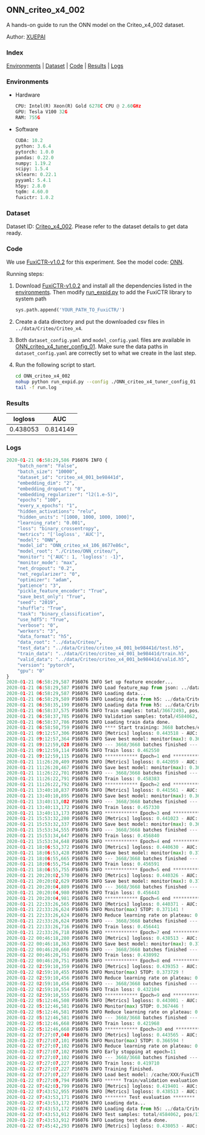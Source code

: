 ## ONN_criteo_x4_002

A hands-on guide to run the ONN model on the Criteo_x4_002 dataset.

Author: [XUEPAI](https://github.com/xue-pai)

### Index
[Environments](#Environments) | [Dataset](#Dataset) | [Code](#Code) | [Results](#Results) | [Logs](#Logs)

### Environments
+ Hardware

  ```python
  CPU: Intel(R) Xeon(R) Gold 6278C CPU @ 2.60GHz
  GPU: Tesla V100 32G
  RAM: 755G

  ```

+ Software

  ```python
  CUDA: 10.2
  python: 3.6.4
  pytorch: 1.0.0
  pandas: 0.22.0
  numpy: 1.19.2
  scipy: 1.5.4
  sklearn: 0.22.1
  pyyaml: 5.4.1
  h5py: 2.8.0
  tqdm: 4.60.0
  fuxictr: 1.0.2
  ```

### Dataset
Dataset ID: [Criteo_x4_002](https://github.com/openbenchmark/BARS/blob/master/ctr_prediction/datasets/Criteo/README.md#Criteo_x4_002). Please refer to the dataset details to get data ready.

### Code

We use [FuxiCTR-v1.0.2](https://github.com/xue-pai/FuxiCTR/tree/v1.0.2) for this experiment. See the model code: [ONN](https://github.com/xue-pai/FuxiCTR/blob/v1.0.2/fuxictr/pytorch/models/ONN.py).

Running steps:

1. Download [FuxiCTR-v1.0.2](https://github.com/xue-pai/FuxiCTR/archive/refs/tags/v1.0.2.zip) and install all the dependencies listed in the [environments](#environments). Then modify [run_expid.py](./run_expid.py#L5) to add the FuxiCTR library to system path
    
    ```python
    sys.path.append('YOUR_PATH_TO_FuxiCTR/')
    ```

2. Create a data directory and put the downloaded csv files in `../data/Criteo/Criteo_x4`.

3. Both `dataset_config.yaml` and `model_config.yaml` files are available in [ONN_criteo_x4_tuner_config_01](./ONN_criteo_x4_tuner_config_01). Make sure the data paths in `dataset_config.yaml` are correctly set to what we create in the last step.

4. Run the following script to start.

    ```bash
    cd ONN_criteo_x4_002
    nohup python run_expid.py --config ./ONN_criteo_x4_tuner_config_01 --expid ONN_criteo_x4_106_7a261a01 --gpu 0 > run.log &
    tail -f run.log
    ```

### Results

| logloss | AUC  |
|:--------------------:|:--------------------:|
| 0.438053 | 0.814149  |


### Logs
```python
2020-01-21 06:58:29,586 P16076 INFO {
    "batch_norm": "False",
    "batch_size": "10000",
    "dataset_id": "criteo_x4_001_be98441d",
    "embedding_dim": "2",
    "embedding_dropout": "0",
    "embedding_regularizer": "l2(1.e-5)",
    "epochs": "100",
    "every_x_epochs": "1",
    "hidden_activations": "relu",
    "hidden_units": "[1000, 1000, 1000, 1000]",
    "learning_rate": "0.001",
    "loss": "binary_crossentropy",
    "metrics": "['logloss', 'AUC']",
    "model": "ONN",
    "model_id": "ONN_criteo_x4_106_8677e86c",
    "model_root": "./Criteo/ONN_criteo/",
    "monitor": "{'AUC': 1, 'logloss': -1}",
    "monitor_mode": "max",
    "net_dropout": "0.2",
    "net_regularizer": "0",
    "optimizer": "adam",
    "patience": "3",
    "pickle_feature_encoder": "True",
    "save_best_only": "True",
    "seed": "2019",
    "shuffle": "True",
    "task": "binary_classification",
    "use_hdf5": "True",
    "verbose": "0",
    "workers": "3",
    "data_format": "h5",
    "data_root": "../data/Criteo/",
    "test_data": "../data/Criteo/criteo_x4_001_be98441d/test.h5",
    "train_data": "../data/Criteo/criteo_x4_001_be98441d/train.h5",
    "valid_data": "../data/Criteo/criteo_x4_001_be98441d/valid.h5",
    "version": "pytorch",
    "gpu": "0"
}
2020-01-21 06:58:29,587 P16076 INFO Set up feature encoder...
2020-01-21 06:58:29,587 P16076 INFO Load feature_map from json: ../data/Criteo/criteo_x4_001_be98441d/feature_map.json
2020-01-21 06:58:29,587 P16076 INFO Loading data...
2020-01-21 06:58:29,589 P16076 INFO Loading data from h5: ../data/Criteo/criteo_x4_001_be98441d/train.h5
2020-01-21 06:58:35,199 P16076 INFO Loading data from h5: ../data/Criteo/criteo_x4_001_be98441d/valid.h5
2020-01-21 06:58:37,575 P16076 INFO Train samples: total/36672493, pos/9396350, neg/27276143, ratio/25.62%
2020-01-21 06:58:37,785 P16076 INFO Validation samples: total/4584062, pos/1174544, neg/3409518, ratio/25.62%
2020-01-21 06:58:37,786 P16076 INFO Loading train data done.
2020-01-21 06:58:50,759 P16076 INFO **** Start training: 3668 batches/epoch ****
2020-01-21 09:12:57,306 P16076 INFO [Metrics] logloss: 0.443518 - AUC: 0.808186
2020-01-21 09:12:57,364 P16076 INFO Save best model: monitor(max): 0.364668
2020-01-21 09:12:59,028 P16076 INFO --- 3668/3668 batches finished ---
2020-01-21 09:12:59,114 P16076 INFO Train loss: 0.462550
2020-01-21 09:12:59,115 P16076 INFO ************ Epoch=1 end ************
2020-01-21 11:26:20,409 P16076 INFO [Metrics] logloss: 0.442059 - AUC: 0.809987
2020-01-21 11:26:20,467 P16076 INFO Save best model: monitor(max): 0.367928
2020-01-21 11:26:22,701 P16076 INFO --- 3668/3668 batches finished ---
2020-01-21 11:26:22,791 P16076 INFO Train loss: 0.458383
2020-01-21 11:26:22,792 P16076 INFO ************ Epoch=2 end ************
2020-01-21 13:40:10,837 P16076 INFO [Metrics] logloss: 0.441561 - AUC: 0.810515
2020-01-21 13:40:10,895 P16076 INFO Save best model: monitor(max): 0.368954
2020-01-21 13:40:13,082 P16076 INFO --- 3668/3668 batches finished ---
2020-01-21 13:40:13,172 P16076 INFO Train loss: 0.457330
2020-01-21 13:40:13,173 P16076 INFO ************ Epoch=3 end ************
2020-01-21 15:53:32,280 P16076 INFO [Metrics] logloss: 0.441023 - AUC: 0.810956
2020-01-21 15:53:32,337 P16076 INFO Save best model: monitor(max): 0.369932
2020-01-21 15:53:34,555 P16076 INFO --- 3668/3668 batches finished ---
2020-01-21 15:53:34,647 P16076 INFO Train loss: 0.456840
2020-01-21 15:53:34,648 P16076 INFO ************ Epoch=4 end ************
2020-01-21 18:06:53,372 P16076 INFO [Metrics] logloss: 0.440630 - AUC: 0.811345
2020-01-21 18:06:53,428 P16076 INFO Save best model: monitor(max): 0.370714
2020-01-21 18:06:55,665 P16076 INFO --- 3668/3668 batches finished ---
2020-01-21 18:06:55,754 P16076 INFO Train loss: 0.456591
2020-01-21 18:06:55,755 P16076 INFO ************ Epoch=5 end ************
2020-01-21 20:20:02,570 P16076 INFO [Metrics] logloss: 0.440326 - AUC: 0.811498
2020-01-21 20:20:02,629 P16076 INFO Save best model: monitor(max): 0.371172
2020-01-21 20:20:04,889 P16076 INFO --- 3668/3668 batches finished ---
2020-01-21 20:20:04,980 P16076 INFO Train loss: 0.456443
2020-01-21 20:20:04,981 P16076 INFO ************ Epoch=6 end ************
2020-01-21 22:33:26,565 P16076 INFO [Metrics] logloss: 0.440371 - AUC: 0.811512
2020-01-21 22:33:26,624 P16076 INFO Monitor(max) STOP: 0.371141 !
2020-01-21 22:33:26,624 P16076 INFO Reduce learning rate on plateau: 0.000100
2020-01-21 22:33:26,624 P16076 INFO --- 3668/3668 batches finished ---
2020-01-21 22:33:26,716 P16076 INFO Train loss: 0.456441
2020-01-21 22:33:26,718 P16076 INFO ************ Epoch=7 end ************
2020-01-22 00:46:18,280 P16076 INFO [Metrics] logloss: 0.438513 - AUC: 0.813661
2020-01-22 00:46:18,363 P16076 INFO Save best model: monitor(max): 0.375149
2020-01-22 00:46:20,660 P16076 INFO --- 3668/3668 batches finished ---
2020-01-22 00:46:20,751 P16076 INFO Train loss: 0.438992
2020-01-22 00:46:20,751 P16076 INFO ************ Epoch=8 end ************
2020-01-22 02:59:10,359 P16076 INFO [Metrics] logloss: 0.439353 - AUC: 0.813081
2020-01-22 02:59:10,455 P16076 INFO Monitor(max) STOP: 0.373729 !
2020-01-22 02:59:10,456 P16076 INFO Reduce learning rate on plateau: 0.000010
2020-01-22 02:59:10,456 P16076 INFO --- 3668/3668 batches finished ---
2020-01-22 02:59:10,554 P16076 INFO Train loss: 0.432104
2020-01-22 02:59:10,555 P16076 INFO ************ Epoch=9 end ************
2020-01-22 05:12:46,508 P16076 INFO [Metrics] logloss: 0.443001 - AUC: 0.810447
2020-01-22 05:12:46,581 P16076 INFO Monitor(max) STOP: 0.367446 !
2020-01-22 05:12:46,581 P16076 INFO Reduce learning rate on plateau: 0.000001
2020-01-22 05:12:46,581 P16076 INFO --- 3668/3668 batches finished ---
2020-01-22 05:12:46,668 P16076 INFO Train loss: 0.421968
2020-01-22 05:12:46,668 P16076 INFO ************ Epoch=10 end ************
2020-01-22 07:27:07,040 P16076 INFO [Metrics] logloss: 0.443565 - AUC: 0.810159
2020-01-22 07:27:07,101 P16076 INFO Monitor(max) STOP: 0.366594 !
2020-01-22 07:27:07,102 P16076 INFO Reduce learning rate on plateau: 0.000001
2020-01-22 07:27:07,102 P16076 INFO Early stopping at epoch=11
2020-01-22 07:27:07,102 P16076 INFO --- 3668/3668 batches finished ---
2020-01-22 07:27:07,227 P16076 INFO Train loss: 0.419710
2020-01-22 07:27:07,227 P16076 INFO Training finished.
2020-01-22 07:27:07,227 P16076 INFO Load best model: /cache/XXX/FuxiCTR/benchmarks/Criteo/ONN_criteo/criteo_x4_001_be98441d/ONN_criteo_x4_106_8677e86c_criteo_x4_001_be98441d_model.ckpt
2020-01-22 07:27:09,794 P16076 INFO ****** Train/validation evaluation ******
2020-01-22 07:42:03,799 P16076 INFO [Metrics] logloss: 0.419401 - AUC: 0.833183
2020-01-22 07:43:52,955 P16076 INFO [Metrics] logloss: 0.438513 - AUC: 0.813661
2020-01-22 07:43:53,171 P16076 INFO ******** Test evaluation ********
2020-01-22 07:43:53,172 P16076 INFO Loading data...
2020-01-22 07:43:53,172 P16076 INFO Loading data from h5: ../data/Criteo/criteo_x4_001_be98441d/test.h5
2020-01-22 07:43:53,912 P16076 INFO Test samples: total/4584062, pos/1174544, neg/3409518, ratio/25.62%
2020-01-22 07:43:53,912 P16076 INFO Loading test data done.
2020-01-22 07:45:42,293 P16076 INFO [Metrics] logloss: 0.438053 - AUC: 0.814149

```
